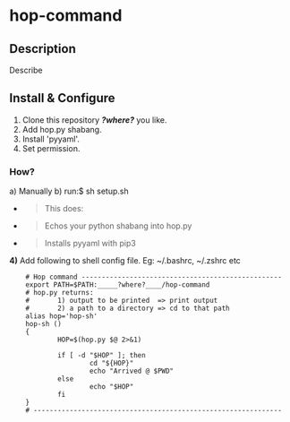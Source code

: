 # hop-command
## Description
Describe

## Install & Configure
1. Clone this repository ___?where?___ you like.
2. Add hop.py shabang.
3. Install 'pyyaml'.
4. Set permission.

### How?
   a) Manually 
   b) run:$   sh setup.sh
   - > This does:
   - > Echos your python shabang into hop.py
   - > Installs pyyaml with pip3

**4)** Add following to shell config file. Eg: ~/.bashrc, ~/.zshrc etc

        # Hop command --------------------------------------------------
        export PATH=$PATH:_____?where?____/hop-command
        # hop.py returns:
        #       1) output to be printed  => print output
        #       2) a path to a directory => cd to that path
        alias hop='hop-sh'
        hop-sh ()
        {
                HOP=$(hop.py $@ 2>&1)
        
                if [ -d "$HOP" ]; then
                        cd "${HOP}"
                        echo "Arrived @ $PWD"
                else
                        echo "$HOP"
                fi
        }
        # --------------------------------------------------------------
